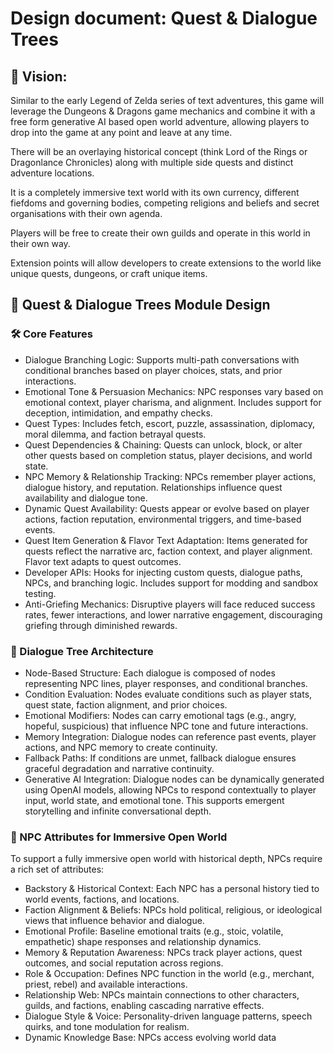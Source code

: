 # Design document: Quest & Dialogue Trees

## 🎯 Vision:

Similar to the early Legend of Zelda series of text adventures, this game will leverage the Dungeons & Dragons game mechanics and combine it with a free form generative AI based open world adventure, allowing players to drop into the game at any point and leave at any time.

There will be an overlaying historical concept (think Lord of the Rings or Dragonlance Chronicles) along with multiple side quests and distinct adventure locations.

It is a completely immersive text world with its own currency, different fiefdoms and governing bodies, competing religions and beliefs and secret organisations with their own agenda.

Players will be free to create their own guilds and operate in this world in their own way.

Extension points will allow developers to create extensions to the world like unique quests, dungeons, or craft unique items.

## 🧩 Quest & Dialogue Trees Module Design

### 🛠️ Core Features

- Dialogue Branching Logic: Supports multi-path conversations with conditional branches based on player choices, stats, and prior interactions.
- Emotional Tone & Persuasion Mechanics: NPC responses vary based on emotional context, player charisma, and alignment. Includes support for deception, intimidation, and empathy checks.
- Quest Types: Includes fetch, escort, puzzle, assassination, diplomacy, moral dilemma, and faction betrayal quests.
- Quest Dependencies & Chaining: Quests can unlock, block, or alter other quests based on completion status, player decisions, and world state.
- NPC Memory & Relationship Tracking: NPCs remember player actions, dialogue history, and reputation. Relationships influence quest availability and dialogue tone.
- Dynamic Quest Availability: Quests appear or evolve based on player actions, faction reputation, environmental triggers, and time-based events.
- Quest Item Generation & Flavor Text Adaptation: Items generated for quests reflect the narrative arc, faction context, and player alignment. Flavor text adapts to quest outcomes.
- Developer APIs: Hooks for injecting custom quests, dialogue paths, NPCs, and branching logic. Includes support for modding and sandbox testing.
- Anti-Griefing Mechanics: Disruptive players will face reduced success rates, fewer interactions, and lower narrative engagement, discouraging griefing through diminished rewards.

### 🧠 Dialogue Tree Architecture

- Node-Based Structure: Each dialogue is composed of nodes representing NPC lines, player responses, and conditional branches.
- Condition Evaluation: Nodes evaluate conditions such as player stats, quest state, faction alignment, and prior choices.
- Emotional Modifiers: Nodes can carry emotional tags (e.g., angry, hopeful, suspicious) that influence NPC tone and future interactions.
- Memory Integration: Dialogue nodes can reference past events, player actions, and NPC memory to create continuity.
- Fallback Paths: If conditions are unmet, fallback dialogue ensures graceful degradation and narrative continuity.
- Generative AI Integration: Dialogue nodes can be dynamically generated using OpenAI models, allowing NPCs to respond contextually to player input, world state, and emotional tone. This supports emergent storytelling and infinite conversational depth.

### 🧙 NPC Attributes for Immersive Open World

To support a fully immersive open world with historical depth, NPCs require a rich set of attributes:

- Backstory & Historical Context: Each NPC has a personal history tied to world events, factions, and locations.
- Faction Alignment & Beliefs: NPCs hold political, religious, or ideological views that influence behavior and dialogue.
- Emotional Profile: Baseline emotional traits (e.g., stoic, volatile, empathetic) shape responses and relationship dynamics.
- Memory & Reputation Awareness: NPCs track player actions, quest outcomes, and social reputation across regions.
- Role & Occupation: Defines NPC function in the world (e.g., merchant, priest, rebel) and available interactions.
- Relationship Web: NPCs maintain connections to other characters, guilds, and factions, enabling cascading narrative effects.
- Dialogue Style & Voice: Personality-driven language patterns, speech quirks, and tone modulation for realism.
- Dynamic Knowledge Base: NPCs access evolving world data
